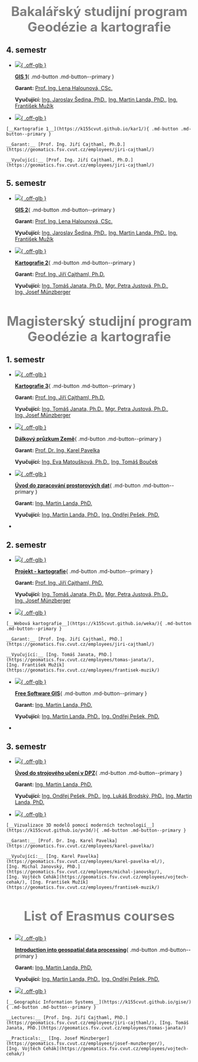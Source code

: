 
<center> <h2 style="color: gray; font-size:35px;"> Bakalářský studijní program Geodézie a kartografie </h2> </center>

## 4. semestr 

<div class="grid cards" markdown>

-   
    <a href="https://k155cvut.github.io/gis-1/"> ![](./assets/gis1_main.png){ .off-glb } <a>

    [__GIS 1__](https://k155cvut.github.io/gis-1/){ .md-button .md-button--primary }

    __Garant:__ [Prof. Ing. Lena Halounová, CSc. ](https://geomatics.fsv.cvut.cz/employees/lena-halounova/)

    __Vyučující:__ [Ing. Jaroslav Šedina, PhD.](https://geomatics.fsv.cvut.cz/employees/jaroslav-sedina/), [Ing. Martin Landa, PhD.](https://geomatics.fsv.cvut.cz/employees/martin-landa/), [Ing. František Mužík](https://geomatics.fsv.cvut.cz/employees/frantisek-muzik/)


-    <a href="https://k155cvut.github.io/kar1/"> ![](./assets/kar1_main.png){ .off-glb } <a>

    [__Kartografie 1__](https://k155cvut.github.io/kar1/){ .md-button .md-button--primary }

    __Garant:__ [Prof. Ing. Jiří Cajthaml, Ph.D.](https://geomatics.fsv.cvut.cz/employees/jiri-cajthaml/)

    __Vyučující:__ [Prof. Ing. Jiří Cajthaml, Ph.D.](https://geomatics.fsv.cvut.cz/employees/jiri-cajthaml/)

</div>

## 5. semestr 

<div class="grid cards" markdown>

-   
    <a href="https://k155cvut.github.io/gis-2/"> ![](./assets/gis2_main.png){ .off-glb } <a>

    [__GIS 2__](https://k155cvut.github.io/gis-2/){ .md-button .md-button--primary }

    __Garant:__ [Prof. Ing. Lena Halounová, CSc.](https://geomatics.fsv.cvut.cz/employees/lena-halounova/)

    __Vyučující:__ [Ing. Jaroslav Šedina, PhD.](https://geomatics.fsv.cvut.cz/employees/jaroslav-sedina/), [Ing. Martin Landa, PhD.](https://geomatics.fsv.cvut.cz/employees/martin-landa/), [Ing. František Mužík](https://geomatics.fsv.cvut.cz/employees/frantisek-muzik/)

-   <a href="https://k155cvut.github.io/kar2/"> ![](./assets/kar2_main.png){ .off-glb } <a>

    [__Kartografie 2__](https://k155cvut.github.io/kar2/){ .md-button .md-button--primary }

    __Garant:__ [Prof. Ing. Jiří Cajthaml, Ph.D.](https://geomatics.fsv.cvut.cz/employees/jiri-cajthaml/)

    __Vyučující:__ [Ing. Tomáš Janata, Ph.D.](https://geomatics.fsv.cvut.cz/employees/tomas-janata/), [Mgr. Petra Justová, Ph.D.](https://geomatics.fsv.cvut.cz/employees/petra-justova/), [Ing. Josef Münzberger](https://geomatics.fsv.cvut.cz/employees/josef-munzberger/)

</div>

<center> <h2 style="color: gray; font-size:35px;"> Magisterský studijní program Geodézie a kartografie </h2> </center>



## 1. semestr 
<div class="grid cards" markdown>

-   
    <a href="https://k155cvut.github.io/kar3/"> ![](./assets/kar3_main.png){ .off-glb } <a>

    [__Kartografie 3__](https://k155cvut.github.io/kar3/){ .md-button .md-button--primary }

    __Garant:__ [Prof. Ing. Jiří Cajthaml, Ph.D.](https://geomatics.fsv.cvut.cz/employees/jiri-cajthaml/)

    __Vyučující:__ [Ing. Tomáš Janata, Ph.D.](https://geomatics.fsv.cvut.cz/employees/tomas-janata/), [Mgr. Petra Justová, Ph.D.](https://geomatics.fsv.cvut.cz/employees/petra-justova/), [Ing. Josef Münzberger](https://geomatics.fsv.cvut.cz/employees/josef-munzberger/)

-   <a href="https://k155cvut.github.io/dprz/"> ![](./assets/dprz_main.png){ .off-glb } <a>

    [__Dálkový průzkum Země__](https://k155cvut.github.io/dprz/){ .md-button .md-button--primary }

    __Garant:__ [Prof. Dr. Ing. Karel Pavelka](https://geomatics.fsv.cvut.cz/employees/karel-pavelka/)

    __Vyučující:__ [Ing. Eva Matoušková, Ph.D.](https://geomatics.fsv.cvut.cz/employees/eva-matouskova/), [Ing. Tomáš Bouček](https://geomatics.fsv.cvut.cz/employees/tomas-boucek/)

-   <a href="https://geo.fsv.cvut.cz/vyuka/155uzpr/"> ![](./assets/uzpr.png){ .off-glb } <a>

    [__Úvod do zpracování prostorových dat__](https://geo.fsv.cvut.cz/vyuka/155uzpr){ .md-button .md-button--primary }

    __Garant:__ [Ing. Martin Landa, PhD.](https://geomatics.fsv.cvut.cz/employees/martin-landa/)

    __Vyučující:__ [Ing. Martin Landa, PhD.](https://geomatics.fsv.cvut.cz/employees/martin-landa/), [Ing. Ondřej Pešek, PhD.](https://geomatics.fsv.cvut.cz/employees/ondrej-pesek/)

-   

</div>

## 2. semestr

<div class="grid cards" markdown>

-   
    <a href="https://k155cvut.github.io/pkar/"> ![](./assets/pkar_main.png){ .off-glb } <a>

    [__Projekt - kartografie__](https://k155cvut.github.io/pkar/){ .md-button .md-button--primary }

    __Garant:__ [Prof. Ing. Jiří Cajthaml, PhD.](https://geomatics.fsv.cvut.cz/employees/jiri-cajthaml/)

    __Vyučující:__ [Ing. Tomáš Janata, Ph.D.](https://geomatics.fsv.cvut.cz/employees/tomas-janata/), [Mgr. Petra Justová, Ph.D.](https://geomatics.fsv.cvut.cz/employees/petra-justova/), [Ing. Josef Münzberger](https://geomatics.fsv.cvut.cz/employees/josef-munzberger/)

-    <a href="https://k155cvut.github.io/weka/"> ![](./assets/weka_main.png){ .off-glb } <a>

    [__Webová kartografie__](https://k155cvut.github.io/weka/){ .md-button .md-button--primary }

    __Garant:__ [Prof. Ing. Jiří Cajthaml, PhD.](https://geomatics.fsv.cvut.cz/employees/jiri-cajthaml/)

    __Vyučující:__ [Ing. Tomáš Janata, PhD.](https://geomatics.fsv.cvut.cz/employees/tomas-janata/), [Ing. František Mužík](https://geomatics.fsv.cvut.cz/employees/frantisek-muzik/)

</div>

<div class="grid cards" markdown>

-   
    <a href="https://geo.fsv.cvut.cz/vyuka/155fgis"> ![](./assets/fgis.png){ .off-glb } <a>

    [__Free Software GIS__](https://geo.fsv.cvut.cz/vyuka/155fgis){ .md-button .md-button--primary }

    __Garant:__ [Ing. Martin Landa, PhD.](https://geomatics.fsv.cvut.cz/employees/martin-landa/)

    __Vyučující:__ [Ing. Martin Landa, PhD.](https://geomatics.fsv.cvut.cz/employees/martin-landa/), [Ing. Ondřej Pešek, PhD.](https://geomatics.fsv.cvut.cz/employees/ondrej-pesek/)

-   

</div>


## 3. semestr
<div class="grid cards" markdown>

-   
    <a href="https://geo.fsv.cvut.cz/vyuka/155yusu/index.html"> ![](./assets/yusu_main.png){ .off-glb } <a>

    [__Úvod do strojového učení v DPZ__](https://geo.fsv.cvut.cz/vyuka/155yusu/index.html){ .md-button .md-button--primary }

    __Garant:__ [Ing. Martin Landa, PhD.](https://geomatics.fsv.cvut.cz/employees/martin-landa/)

    __Vyučující:__ [Ing. Ondřej Pešek, PhD.](https://geomatics.fsv.cvut.cz/employees/ondrej-pesek/), [Ing. Lukáš Brodský, PhD.](https://is.cuni.cz/webapps/whois2/osoba/1066341682237815/?lang=cs), [Ing. Martin Landa, PhD.](https://geomatics.fsv.cvut.cz/employees/martin-landa/)

-    <a href="https://k155cvut.github.io/yv3d/"> ![](./assets/yv3d_main.png){ .off-glb } <a>

    [__Vizualizace 3D modelů pomocí moderních technologií__](https://k155cvut.github.io/yv3d/){ .md-button .md-button--primary }

    __Garant:__ [Prof. Dr. Ing. Karel Pavelka](https://geomatics.fsv.cvut.cz/employees/karel-pavelka/)

    __Vyučující:__ [Ing. Karel Pavelka](https://geomatics.fsv.cvut.cz/employees/karel-pavelka-ml/), [Ing. Michal Janovský, PhD.](https://geomatics.fsv.cvut.cz/employees/michal-janovsky/), [Ing. Vojtěch Cehák](https://geomatics.fsv.cvut.cz/employees/vojtech-cehak/), [Ing. František Mužík](https://geomatics.fsv.cvut.cz/employees/frantisek-muzik/)
</div>


<center> <h2 style="color: gray; font-size:35px;"> List of Erasmus courses </h2> </center>

<div class="grid cards" markdown>

-   
    <a href="https://geo.fsv.cvut.cz/courses/155isdp/"> ![](./assets/isdp_main.png){ .off-glb } <a>

    [__Introduction into geospatial data processing__](https://geo.fsv.cvut.cz/courses/155isdp/){ .md-button .md-button--primary }

    __Garant:__ [Ing. Martin Landa, PhD.](https://geomatics.fsv.cvut.cz/employees/martin-landa/)

    __Vyučující:__ [Ing. Martin Landa, PhD.](https://geomatics.fsv.cvut.cz/employees/martin-landa/), [Ing. Ondřej Pešek, PhD.](https://geomatics.fsv.cvut.cz/employees/ondrej-pesek/)

-    <a href="https://k155cvut.github.io/gise/"> ![](./assets/gise_main.png){ .off-glb } <a>

    [__Geographic Information Systems__](https://k155cvut.github.io/gise/){ .md-button .md-button--primary }

    __Lectures:__ [Prof. Ing. Jiří Cajthaml, PhD.](https://geomatics.fsv.cvut.cz/employees/jiri-cajthaml/), [Ing. Tomáš Janata, PhD.](https://geomatics.fsv.cvut.cz/employees/tomas-janata/)

    __Practicals:__ [Ing. Josef Münzberger](https://geomatics.fsv.cvut.cz/employees/josef-munzberger/), [Ing. Vojtěch Cehák](https://geomatics.fsv.cvut.cz/employees/vojtech-cehak/)
</div>
